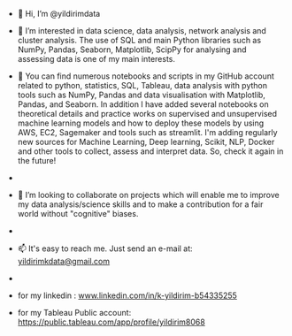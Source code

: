 - 👋 Hi, I’m @yildirimdata
- 👀 I’m interested in  data science, data analysis, network analysis and cluster analysis. The use of SQL and main Python libraries such as NumPy, Pandas, Seaborn, Matplotlib, ScipPy for analysing and assessing data is one of my main interests. 

- 🌱 You can find numerous notebooks and scripts in my GitHub account related to python, statistics, SQL, Tableau, data analysis with python tools such as NumPy, Pandas and data visualisation with Matplotlib, Pandas, and Seaborn. In addition I have added several notebooks on theoretical details and practice works on supervised and unsupervised machine learning models and how to deploy these models by using AWS, EC2, Sagemaker and tools such as streamlit.  I'm adding regularly new sources for Machine Learning, Deep learning, Scikit, NLP, Docker and other tools to collect, assess and interpret data. So, check it again in the future!
- 
- 💞️ I’m looking to collaborate on projects which will enable me to improve my data analysis/science skills and to make a contribution for a fair world without "cognitive" biases.
- 
- 📫 It's easy to reach me. Just send an e-mail at: yildirimkdata@gmail.com
- 
- for my linkedin : www.linkedin.com/in/k-yildirim-b54335255 
- for my Tableau Public account: https://public.tableau.com/app/profile/yildirim8068

<!---
yildirimdata/yildirimdata is a ✨ special ✨ repository because its `README.md` (this file) appears on your GitHub profile.
You can click the Preview link to take a look at your changes.
--->
